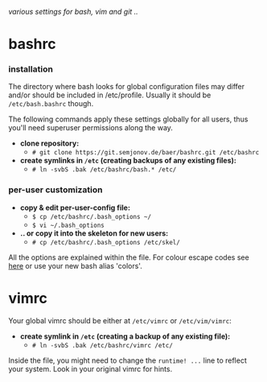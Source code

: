 _various settings for bash, vim and git .._

# bashrc

### installation
The directory where bash looks for global configuration files may differ and/or
should be included in /etc/profile. Usually it should be `/etc/bash.bashrc`
though.

The following commands apply these settings globally for all users, thus you'll
need superuser permissions along the way.

+ __clone repository:__
  * `# git clone https://git.semjonov.de/baer/bashrc.git /etc/bashrc`
+ __create symlinks in `/etc` (creating backups of any existing files):__
  * `# ln -svbS .bak /etc/bashrc/bash.* /etc/`
  
### per-user customization
+ __copy & edit per-user-config file:__
  * `$ cp /etc/bashrc/.bash_options ~/`
  * `$ vi ~/.bash_options`
+ __.. or copy it into the skeleton for new users:__
  * `# cp /etc/bashrc/.bash_options /etc/skel/`
  
All the options are explained within the file. For colour escape codes see
[here](http://misc.flogisoft.com/bash/tip_colors_and_formatting) or use your new
bash alias 'colors'.


# vimrc

Your global vimrc should be either at `/etc/vimrc` or `/etc/vim/vimrc`:

+ __create symlink in `/etc` (creating a backup of any existing file):__
  * `# ln -svbS .bak /etc/bashrc/vimrc /etc/`

Inside the file, you might need to change the `runtime! ...` line to reflect
your system. Look in your original vimrc for hints.